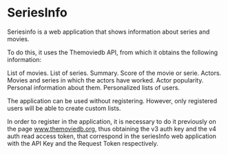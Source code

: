 # SeriesInfo

Seriesinfo is a web application that shows information about series and movies.

To do this, it uses the Themoviedb API, from which it obtains the following information:

List of movies.
List of series.
Summary.
Score of the movie or serie.
Actors.
Movies and series in which the actors have worked.
Actor popularity.
Personal information about them. 
Personalized lists of users.

The application can be used without registering. However, only registered users will be able to create custom lists.

In order to register in the application, it is necessary to do it previously on the page www.themoviedb.org, thus obtaining the v3 auth key and the v4 auth read access token, that correspond in the seriesInfo web application with the API Key and the Request Token respectively.


